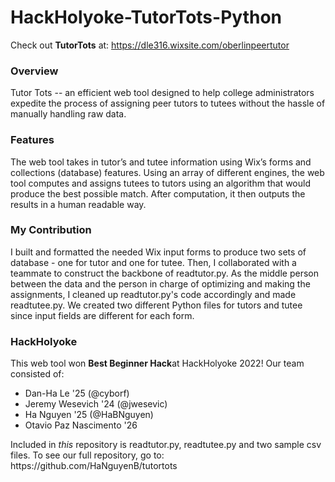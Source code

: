 # HackHolyoke-TutorTots-Python

Check out <b>TutorTots</b> at: https://dle316.wixsite.com/oberlinpeertutor

### Overview

Tutor Tots -- an efficient web tool designed to help college administrators expedite the process of assigning peer tutors to tutees without the hassle of manually handling raw data.

### Features
The web tool takes in tutor’s and tutee information using Wix’s forms and collections (database) features. Using an array of different engines, the web tool computes and assigns tutees to tutors using an algorithm that would produce the best possible match. After computation, it then outputs the results in a human readable way.

### My Contribution
I built and formatted the needed Wix input forms to produce two sets of database - one for tutor and one for tutee. Then, I collaborated with a teammate to construct the backbone of readtutor.py. As the middle person between the data and the person in charge of optimizing and making the assignments, I cleaned up readtutor.py's code accordingly and made readtutee.py. We created two different Python files for tutors and tutee since input fields are different for each form.

### HackHolyoke
This web tool won <b>Best Beginner Hack</b>at HackHolyoke 2022!
Our team consisted of:
<ul>
  <li> Dan-Ha Le '25 (@cyborf)
  <li> Jeremy Wesevich '24 (@jwesevic)
  <li> Ha Nguyen '25 (@HaBNguyen)
  <li> Otavio Paz Nascimento '26
</ul>
Included in <em>this</em> repository is readtutor.py, readtutee.py and two sample csv files.
To see our full repository, go to: https://github.com/HaNguyenB/tutortots
